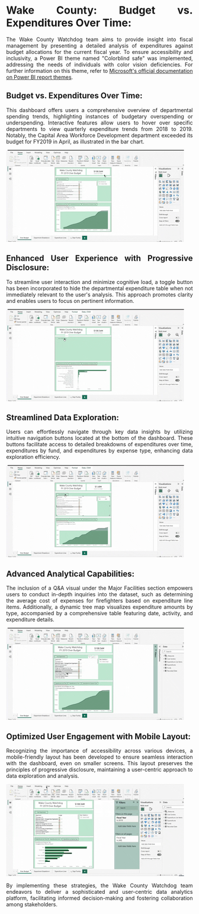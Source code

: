 <h1 style="text-align: justify;">Wake County: Budget vs. Expenditures Over Time:</h1>
<p style="text-align: justify;">The Wake County Watchdog team aims to provide insight into fiscal management by presenting a detailed analysis of expenditures against budget allocations for the current fiscal year. To ensure accessibility and inclusivity, a Power BI theme named "Colorblind safe" was implemented, addressing the needs of individuals with color vision deficiencies. For further information on this theme, refer to <a href="https://learn.microsoft.com/en-us/power-bi/create-reports/desktop-report-themes" target="_blank">Microsoft's official documentation on Power BI report themes</a>.</p>

<h2 style="text-align: justify;">Budget vs. Expenditures Over Time:</h2>
<p style="text-align: justify;">This dashboard offers users a comprehensive overview of departmental spending trends, highlighting instances of budgetary overspending or underspending. Interactive features allow users to hover over specific departments to view quarterly expenditure trends from 2018 to 2019. Notably, the Capital Area Workforce Development department exceeded its budget for FY2019 in April, as illustrated in the bar chart.</p>

<img src="WakeCounty1.gif" alt="GIF 1">

<h2 style="text-align: justify;">Enhanced User Experience with Progressive Disclosure:</h2>
<p style="text-align: justify;">To streamline user interaction and minimize cognitive load, a toggle button has been incorporated to hide the departmental expenditure table when not immediately relevant to the user's analysis. This approach promotes clarity and enables users to focus on pertinent information.</p>

<img src="WakeCounty2.gif" alt="GIF 2">

<h2 style="text-align: justify;">Streamlined Data Exploration:</h2>
<p style="text-align: justify;">Users can effortlessly navigate through key data insights by utilizing intuitive navigation buttons located at the bottom of the dashboard. These buttons facilitate access to detailed breakdowns of expenditures over time, expenditures by fund, and expenditures by expense type, enhancing data exploration efficiency.</p>

<img src="WakeCounty3.gif" alt="GIF 3">

<h2 style="text-align: justify;">Advanced Analytical Capabilities:</h2>
<p style="text-align: justify;">The inclusion of a Q&amp;A visual under the Major Facilities section empowers users to conduct in-depth inquiries into the dataset, such as determining the average cost of expenses for firefighters based on expenditure line items. Additionally, a dynamic tree map visualizes expenditure amounts by type, accompanied by a comprehensive table featuring date, activity, and expenditure details.</p>

<img src="WakeCounty4.gif" alt="GIF 4">

<h2 style="text-align: justify;">Optimized User Engagement with Mobile Layout:</h2>
<p style="text-align: justify;">Recognizing the importance of accessibility across various devices, a mobile-friendly layout has been developed to ensure seamless interaction with the dashboard, even on smaller screens. This layout preserves the principles of progressive disclosure, maintaining a user-centric approach to data exploration and analysis.</p>

<img src="WakeCounty5.gif" alt="GIF 5">

<p style="text-align: justify;">By implementing these strategies, the Wake County Watchdog team endeavors to deliver a sophisticated and user-centric data analytics platform, facilitating informed decision-making and fostering collaboration among stakeholders.</p>
